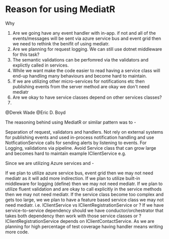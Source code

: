 # Reason for using MediatR


Why
1. Are we going have any event handler with in-app. if not and all of the events/messages will be sent via azure service bus and event grid then we need to rethink the benifit of using mediatr.
2. Are we planning for request logging. We can still use dotnet middleware for this task?
3. The semantic validations can be perfomred via the validators and explictly called in services.
4. While we want make the code easier to read having a service class will end-up handling many behaviours and become hard to maintain.
5. If we are utilizing other micro-services for notifications etc then publishing events from the server method are okay we don't need mediatr
6. Are we okay to have service classes depend on other services classes?
7. 

@Derek Wade @Eric D. Boyd

The reasoning behind using MediatR or similar pattern was to -

Separation of request, validators and handlers.
Not rely on external systems for publishing events and used in-process notification handling and use NotficationService calls for sending alerts by listening to events.
For Logging, validations via pipeline.
Avoid Service class that can grow large and becomes hard to maintain example IClientService e.g.

Since we are utilizing Azure services and -

If we plan to utilize azure service bus, event grid then we may not need mediatr as it will add more indirection.
If we plan to utilize built-in middleware for logging (define) then we may not need mediatr.
If we plan to utilize fluent validation and are okay to call explicitly in the service methods then we may not need mediatr.
If the service class become too complex and gets too large, we we plan to have a feature based service class we may not need mediatr. i.e. IClientService vs IClientRegistrationService or ?
If we have service-to-service dependency should we have conductor/orchestrator that takes both dependency then work with those service classes or ?
   IClientRegistrationService depends on IClientContactService.
As we are planning for high percentage of test coverage having handler means writing more code. 



